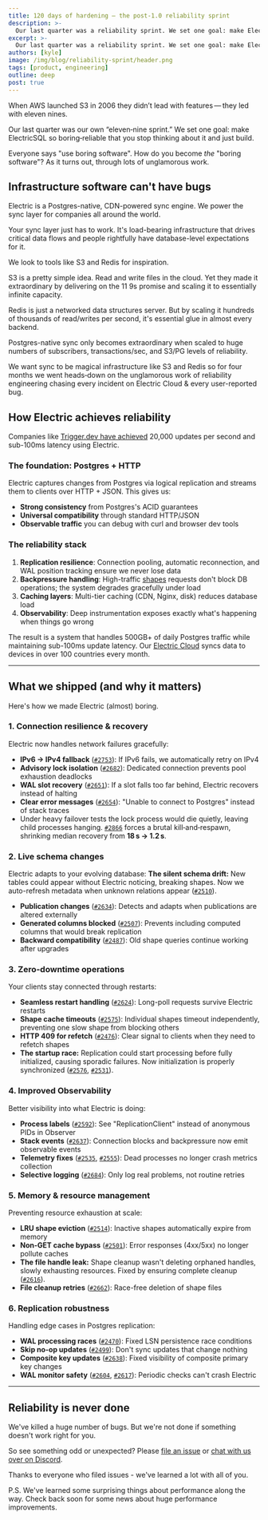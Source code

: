 ```yaml
---
title: 120 days of hardening – the post‑1.0 reliability sprint
description: >-
  Our last quarter was a reliability sprint. We set one goal: make ElectricSQL so boring‑reliable that you stop thinking about it and just build.
excerpt: >-
  Our last quarter was a reliability sprint. We set one goal: make ElectricSQL so boring‑reliable that you stop thinking about it and just build.
authors: [kyle]
image: /img/blog/reliability-sprint/header.png
tags: [product, engineering]
outline: deep
post: true
---
```


When AWS launched S3 in 2006 they didn’t lead with features — they led with eleven nines.

Our last quarter was our own “eleven‑nine sprint.” We set one goal: make ElectricSQL so boring‑reliable that you stop thinking about it and just build.

Everyone says "use boring software". How do you become _the_ "boring software"? As it turns out, through lots of unglamorous work.

## Infrastructure software can't have bugs

Electric is a Postgres-native, CDN-powered sync engine. We power the sync layer for companies all around the world.

Your sync layer just has to work. It's load-bearing infrastructure that drives critical data flows and people rightfully have database-level expectations for it.

We look to tools like S3 and Redis for inspiration.

S3 is a pretty simple idea. Read and write files in the cloud. Yet they made it extraordinary by delivering on the 11 9s promise and scaling it to essentially infinite capacity.

Redis is just a networked data structures server. But by scaling it hundreds of thousands of read/writes per second, it's essential glue in almost every backend.

Postgres-native sync only becomes extraordinary when scaled to huge numbers of subscribers, transactions/sec, and S3/PG levels of reliability.

We want sync to be magical infrastructure like S3 and Redis so for four months we went heads‑down on the unglamorous work of reliability engineering chasing every incident on Electric Cloud & every user-reported bug.

## How Electric achieves reliability

Companies like [Trigger.dev have achieved](https://trigger.dev/blog/how-we-built-realtime) 20,000 updates per second and sub-100ms latency using Electric.

### The foundation: Postgres + HTTP
Electric captures changes from Postgres via logical replication and streams them to clients over HTTP + JSON. This gives us:
- **Strong consistency** from Postgres's ACID guarantees
- **Universal compatibility** through standard HTTP/JSON
- **Observable traffic** you can debug with curl and browser dev tools

### The reliability stack
1. **Replication resilience**: Connection pooling, automatic reconnection, and WAL position tracking ensure we never lose data
2. **Backpressure handling**: High-traffic [shapes](https://electric-sql.com/docs/guides/shapes) requests don't block DB operations; the system degrades gracefully under load  
3. **Caching layers**: Multi-tier caching (CDN, Nginx, disk) reduces database load
4. **Observability**: Deep instrumentation exposes exactly what's happening when things go wrong

The result is a system that handles 500GB+ of daily Postgres traffic while maintaining sub-100ms update latency. Our [Electric Cloud](https://electric-sql.com/product/cloud) syncs data to devices in over 100 countries every month.

---

## What we shipped (and why it matters)

Here's how we made Electric (almost) boring.

### 1. Connection resilience & recovery
Electric now handles network failures gracefully:
- **IPv6 → IPv4 fallback** ([`#2753`](https://github.com/electric-sql/electric/pull/2753)): If IPv6 fails, we automatically retry on IPv4
- **Advisory lock isolation** ([`#2682`](https://github.com/electric-sql/electric/pull/2682)): Dedicated connection prevents pool exhaustion deadlocks
- **WAL slot recovery** ([`#2651`](https://github.com/electric-sql/electric/pull/2651)): If a slot falls too far behind, Electric recovers instead of halting
- **Clear error messages** ([`#2654`](https://github.com/electric-sql/electric/pull/2654)): "Unable to connect to Postgres" instead of stack traces
- Under heavy failover tests the lock process would die quietly, leaving child processes hanging. [`#2866`](https://github.com/electric-sql/electric/pull/2866) forces a brutal kill‑and‑respawn, shrinking median recovery from **18 s → 1.2 s**.

### 2. Live schema changes
Electric adapts to your evolving database:
**The silent schema drift:** New tables could appear without Electric noticing, breaking shapes. Now we auto-refresh metadata when unknown relations appear ([`#2510`](https://github.com/electric-sql/electric/pull/2510)).
- **Publication changes** ([`#2634`](https://github.com/electric-sql/electric/pull/2634)): Detects and adapts when publications are altered externally
- **Generated columns blocked** ([`#2507`](https://github.com/electric-sql/electric/pull/2507)): Prevents including computed columns that would break replication
- **Backward compatibility** ([`#2487`](https://github.com/electric-sql/electric/pull/2487)): Old shape queries continue working after upgrades

### 3. Zero-downtime operations
Your clients stay connected through restarts:
- **Seamless restart handling** ([`#2624`](https://github.com/electric-sql/electric/pull/2624)): Long-poll requests survive Electric restarts
- **Shape cache timeouts** ([`#2575`](https://github.com/electric-sql/electric/pull/2575)): Individual shapes timeout independently, preventing one slow shape from blocking others
- **HTTP 409 for refetch** ([`#2476`](https://github.com/electric-sql/electric/pull/2476)): Clear signal to clients when they need to refetch shapes
- **The startup race:** Replication could start processing before fully initialized, causing sporadic failures. Now initialization is properly synchronized ([`#2576`](https://github.com/electric-sql/electric/pull/2576), [`#2531`](https://github.com/electric-sql/electric/pull/2531)).

### 4. Improved Observability
Better visibility into what Electric is doing:
- **Process labels** ([`#2592`](https://github.com/electric-sql/electric/pull/2592)): See "ReplicationClient" instead of anonymous PIDs in Observer
- **Stack events** ([`#2637`](https://github.com/electric-sql/electric/pull/2637)): Connection blocks and backpressure now emit observable events
- **Telemetry fixes** ([`#2535`](https://github.com/electric-sql/electric/pull/2535), [`#2555`](https://github.com/electric-sql/electric/pull/2555)): Dead processes no longer crash metrics collection
- **Selective logging** ([`#2684`](https://github.com/electric-sql/electric/pull/2684)): Only log real problems, not routine retries

### 5. Memory & resource management
Preventing resource exhaustion at scale:
- **LRU shape eviction** ([`#2514`](https://github.com/electric-sql/electric/pull/2514)): Inactive shapes automatically expire from memory
- **Non-GET cache bypass** ([`#2501`](https://github.com/electric-sql/electric/pull/2501)): Error responses (4xx/5xx) no longer pollute caches
- **The file handle leak:** Shape cleanup wasn't deleting orphaned handles, slowly exhausting resources. Fixed by ensuring complete cleanup ([`#2616`](https://github.com/electric-sql/electric/pull/2616)).
- **File cleanup retries** ([`#2662`](https://github.com/electric-sql/electric/pull/2662)): Race-free deletion of shape files

### 6. Replication robustness
Handling edge cases in Postgres replication:
- **WAL processing races** ([`#2470`](https://github.com/electric-sql/electric/pull/2470)): Fixed LSN persistence race conditions
- **Skip no-op updates** ([`#2499`](https://github.com/electric-sql/electric/pull/2499)): Don't sync updates that change nothing
- **Composite key updates** ([`#2638`](https://github.com/electric-sql/electric/pull/2638)): Fixed visibility of composite primary key changes
- **WAL monitor safety** ([`#2604`](https://github.com/electric-sql/electric/pull/2604), [`#2617`](https://github.com/electric-sql/electric/pull/2617)): Periodic checks can't crash Electric

---

## Reliability is never done

We've killed a huge number of bugs. But we're not done if something doesn't work right for you.

So see something odd or unexpected? Please [file an issue](https://github.com/electric-sql/electric/) or [chat with us over on Discord](https://discord.electric-sql.com/).

Thanks to everyone who filed issues - we've learned a lot with all of you.

P.S. We've learned some surprising things about performance along the way. Check back soon for some news about huge performance improvements.
